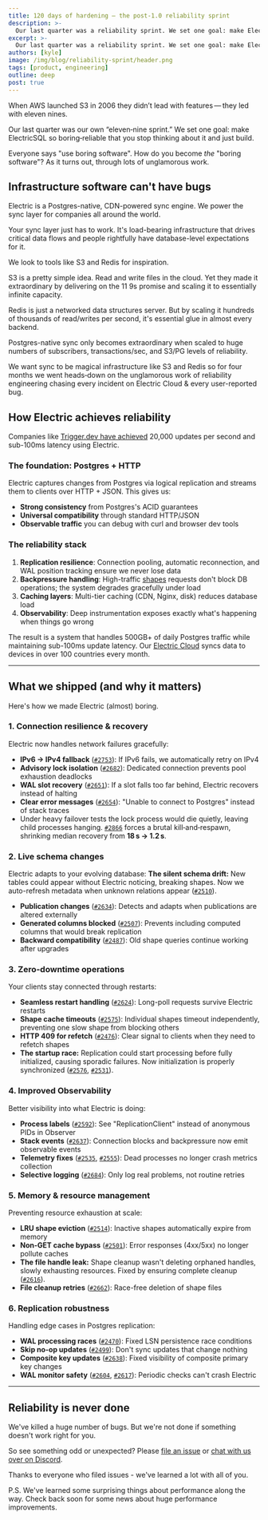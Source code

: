 ```yaml
---
title: 120 days of hardening – the post‑1.0 reliability sprint
description: >-
  Our last quarter was a reliability sprint. We set one goal: make ElectricSQL so boring‑reliable that you stop thinking about it and just build.
excerpt: >-
  Our last quarter was a reliability sprint. We set one goal: make ElectricSQL so boring‑reliable that you stop thinking about it and just build.
authors: [kyle]
image: /img/blog/reliability-sprint/header.png
tags: [product, engineering]
outline: deep
post: true
---
```


When AWS launched S3 in 2006 they didn’t lead with features — they led with eleven nines.

Our last quarter was our own “eleven‑nine sprint.” We set one goal: make ElectricSQL so boring‑reliable that you stop thinking about it and just build.

Everyone says "use boring software". How do you become _the_ "boring software"? As it turns out, through lots of unglamorous work.

## Infrastructure software can't have bugs

Electric is a Postgres-native, CDN-powered sync engine. We power the sync layer for companies all around the world.

Your sync layer just has to work. It's load-bearing infrastructure that drives critical data flows and people rightfully have database-level expectations for it.

We look to tools like S3 and Redis for inspiration.

S3 is a pretty simple idea. Read and write files in the cloud. Yet they made it extraordinary by delivering on the 11 9s promise and scaling it to essentially infinite capacity.

Redis is just a networked data structures server. But by scaling it hundreds of thousands of read/writes per second, it's essential glue in almost every backend.

Postgres-native sync only becomes extraordinary when scaled to huge numbers of subscribers, transactions/sec, and S3/PG levels of reliability.

We want sync to be magical infrastructure like S3 and Redis so for four months we went heads‑down on the unglamorous work of reliability engineering chasing every incident on Electric Cloud & every user-reported bug.

## How Electric achieves reliability

Companies like [Trigger.dev have achieved](https://trigger.dev/blog/how-we-built-realtime) 20,000 updates per second and sub-100ms latency using Electric.

### The foundation: Postgres + HTTP
Electric captures changes from Postgres via logical replication and streams them to clients over HTTP + JSON. This gives us:
- **Strong consistency** from Postgres's ACID guarantees
- **Universal compatibility** through standard HTTP/JSON
- **Observable traffic** you can debug with curl and browser dev tools

### The reliability stack
1. **Replication resilience**: Connection pooling, automatic reconnection, and WAL position tracking ensure we never lose data
2. **Backpressure handling**: High-traffic [shapes](https://electric-sql.com/docs/guides/shapes) requests don't block DB operations; the system degrades gracefully under load  
3. **Caching layers**: Multi-tier caching (CDN, Nginx, disk) reduces database load
4. **Observability**: Deep instrumentation exposes exactly what's happening when things go wrong

The result is a system that handles 500GB+ of daily Postgres traffic while maintaining sub-100ms update latency. Our [Electric Cloud](https://electric-sql.com/product/cloud) syncs data to devices in over 100 countries every month.

---

## What we shipped (and why it matters)

Here's how we made Electric (almost) boring.

### 1. Connection resilience & recovery
Electric now handles network failures gracefully:
- **IPv6 → IPv4 fallback** ([`#2753`](https://github.com/electric-sql/electric/pull/2753)): If IPv6 fails, we automatically retry on IPv4
- **Advisory lock isolation** ([`#2682`](https://github.com/electric-sql/electric/pull/2682)): Dedicated connection prevents pool exhaustion deadlocks
- **WAL slot recovery** ([`#2651`](https://github.com/electric-sql/electric/pull/2651)): If a slot falls too far behind, Electric recovers instead of halting
- **Clear error messages** ([`#2654`](https://github.com/electric-sql/electric/pull/2654)): "Unable to connect to Postgres" instead of stack traces
- Under heavy failover tests the lock process would die quietly, leaving child processes hanging. [`#2866`](https://github.com/electric-sql/electric/pull/2866) forces a brutal kill‑and‑respawn, shrinking median recovery from **18 s → 1.2 s**.

### 2. Live schema changes
Electric adapts to your evolving database:
**The silent schema drift:** New tables could appear without Electric noticing, breaking shapes. Now we auto-refresh metadata when unknown relations appear ([`#2510`](https://github.com/electric-sql/electric/pull/2510)).
- **Publication changes** ([`#2634`](https://github.com/electric-sql/electric/pull/2634)): Detects and adapts when publications are altered externally
- **Generated columns blocked** ([`#2507`](https://github.com/electric-sql/electric/pull/2507)): Prevents including computed columns that would break replication
- **Backward compatibility** ([`#2487`](https://github.com/electric-sql/electric/pull/2487)): Old shape queries continue working after upgrades

### 3. Zero-downtime operations
Your clients stay connected through restarts:
- **Seamless restart handling** ([`#2624`](https://github.com/electric-sql/electric/pull/2624)): Long-poll requests survive Electric restarts
- **Shape cache timeouts** ([`#2575`](https://github.com/electric-sql/electric/pull/2575)): Individual shapes timeout independently, preventing one slow shape from blocking others
- **HTTP 409 for refetch** ([`#2476`](https://github.com/electric-sql/electric/pull/2476)): Clear signal to clients when they need to refetch shapes
- **The startup race:** Replication could start processing before fully initialized, causing sporadic failures. Now initialization is properly synchronized ([`#2576`](https://github.com/electric-sql/electric/pull/2576), [`#2531`](https://github.com/electric-sql/electric/pull/2531)).

### 4. Improved Observability
Better visibility into what Electric is doing:
- **Process labels** ([`#2592`](https://github.com/electric-sql/electric/pull/2592)): See "ReplicationClient" instead of anonymous PIDs in Observer
- **Stack events** ([`#2637`](https://github.com/electric-sql/electric/pull/2637)): Connection blocks and backpressure now emit observable events
- **Telemetry fixes** ([`#2535`](https://github.com/electric-sql/electric/pull/2535), [`#2555`](https://github.com/electric-sql/electric/pull/2555)): Dead processes no longer crash metrics collection
- **Selective logging** ([`#2684`](https://github.com/electric-sql/electric/pull/2684)): Only log real problems, not routine retries

### 5. Memory & resource management
Preventing resource exhaustion at scale:
- **LRU shape eviction** ([`#2514`](https://github.com/electric-sql/electric/pull/2514)): Inactive shapes automatically expire from memory
- **Non-GET cache bypass** ([`#2501`](https://github.com/electric-sql/electric/pull/2501)): Error responses (4xx/5xx) no longer pollute caches
- **The file handle leak:** Shape cleanup wasn't deleting orphaned handles, slowly exhausting resources. Fixed by ensuring complete cleanup ([`#2616`](https://github.com/electric-sql/electric/pull/2616)).
- **File cleanup retries** ([`#2662`](https://github.com/electric-sql/electric/pull/2662)): Race-free deletion of shape files

### 6. Replication robustness
Handling edge cases in Postgres replication:
- **WAL processing races** ([`#2470`](https://github.com/electric-sql/electric/pull/2470)): Fixed LSN persistence race conditions
- **Skip no-op updates** ([`#2499`](https://github.com/electric-sql/electric/pull/2499)): Don't sync updates that change nothing
- **Composite key updates** ([`#2638`](https://github.com/electric-sql/electric/pull/2638)): Fixed visibility of composite primary key changes
- **WAL monitor safety** ([`#2604`](https://github.com/electric-sql/electric/pull/2604), [`#2617`](https://github.com/electric-sql/electric/pull/2617)): Periodic checks can't crash Electric

---

## Reliability is never done

We've killed a huge number of bugs. But we're not done if something doesn't work right for you.

So see something odd or unexpected? Please [file an issue](https://github.com/electric-sql/electric/) or [chat with us over on Discord](https://discord.electric-sql.com/).

Thanks to everyone who filed issues - we've learned a lot with all of you.

P.S. We've learned some surprising things about performance along the way. Check back soon for some news about huge performance improvements.
